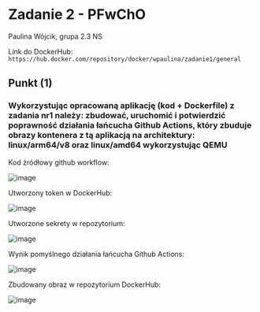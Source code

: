 # Zadanie 2 - PFwChO
Paulina Wójcik, grupa 2.3 NS 

Link do DockerHub: `https://hub.docker.com/repository/docker/wpaulina/zadanie1/general`

## Punkt (1)
### Wykorzystując opracowaną aplikację (kod + Dockerfile) z zadania nr1 należy: zbudować, uruchomić i potwierdzić poprawność działania łańcucha Github Actions, który zbuduje obrazy kontenera z tą aplikacją na architektury: linux/arm64/v8 oraz linux/amd64 wykorzystując QEMU 

Kod źródłowy github workflow:

![image](https://github.com/w-paulina/Zadanie1/assets/79654003/a4bf89b6-9686-4d13-adee-16aa72de182c)

Utworzony token w DockerHub:

![image](https://github.com/w-paulina/Zadanie1/assets/79654003/e6b27fcc-563c-44a7-ae53-f84bacf92354)

Utworzone sekrety w repozytorium:

![image](https://github.com/w-paulina/Zadanie1/assets/79654003/b2195303-13ff-4c9b-8a05-0d8ae76a39bc)


Wynik pomyślnego działania łańcucha Github Actions:

![image](https://github.com/w-paulina/Zadanie1/assets/79654003/8bf11e86-1f35-46da-a4cc-9d2da5ed6d1c)

Zbudowany obraz w repozytorium DockerHub:

![image](https://github.com/w-paulina/Zadanie1/assets/79654003/7a28802f-f160-430c-b425-a77bc900fe42)



